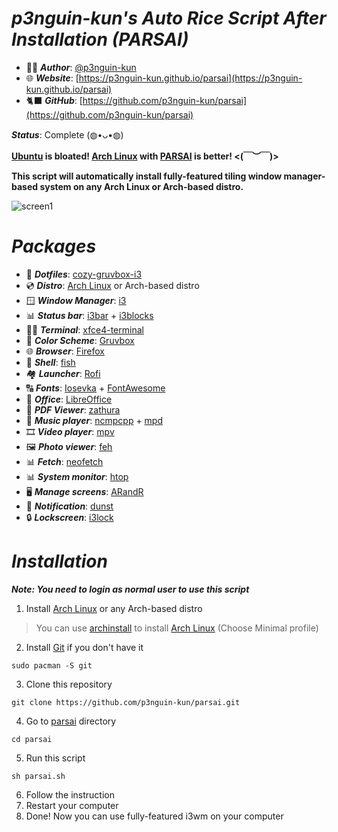 # ***p3nguin-kun's Auto Rice Script After Installation (PARSAI)***


- 👩‍💻 ***Author***: [@p3nguin-kun](https://github.com/p3nguin-kun)
- 🌐 ***Website***: [https://p3nguin-kun.github.io/parsai](https://p3nguin-kun.github.io/parsai)
- 🐈‍⬛ ***GitHub***: [https://github.com/p3nguin-kun/parsai](https://github.com/p3nguin-kun/parsai)

***Status***: Complete (◍•ᴗ•◍)

**[Ubuntu](https://ubuntu.com) is bloated! [Arch Linux](https://archlinux.org) with [PARSAI](https://p3nguin-kun.github.io/parsai/) is better! <(￣︶￣)>**

**This script will automatically install fully-featured tiling window manager-based system on any Arch Linux or Arch-based distro.**

![screen1](https://i.imgur.com/FweMsR9.png)

# ***Packages***
- 🔴 ***Dotfiles***: [cozy-gruvbox-i3](https://github.com/p3nguin-kun/cozy-gruvbox-i3)
- 💿 ***Distro***: [Arch Linux](https://archlinux.org) or Arch-based distro
- 🪟 ***Window Manager***: [i3](https://i3wm.org)
- 📊 ***Status bar***: [i3bar](https://i3wm.org/i3bar/) + [i3blocks](https://github.com/vivien/i3blocks)
- 👨‍💻 ***Terminal***: [xfce4-terminal](https://github.com/xfce-mirror/xfce4-terminal)
- 🎨 ***Color Scheme***: [Gruvbox](https://github.com/morhetz/gruvbox)
- 🌐 ***Browser***: [Firefox](https://www.mozilla.org/en-US/firefox/)
- 🐚 ***Shell***: [fish](https://fishshell.com/)
- 🏘️ ***Launcher***: [Rofi](https://github.com/davatorium/rofi)
- 🔠 ***Fonts***: [Iosevka](https://typeof.net/Iosevka/) + [FontAwesome](https://fontawesome.com/)
- 🏢 ***Office***: [LibreOffice](https://www.libreoffice.org/)
- 📄 ***PDF Viewer***: [zathura](https://pwmt.org/projects/zathura/)
- 🎵 ***Music player***: [ncmpcpp](https://github.com/ncmpcpp/ncmpcpp) + [mpd](https://www.musicpd.org/)
- 🎞️ ***Video player***: [mpv](https://mpv.io/)
- 🖼️ ***Photo viewer***: [feh](https://feh.finalrewind.org/)
- 📊 ***Fetch***: [neofetch](https://github.com/dylanaraps/neofetch)
- 📊 ***System monitor***: [htop](https://htop.dev/)
- 🖥️ ***Manage screens***: [ARandR](https://christian.amsuess.com/tools/arandr/)
- 🔔 ***Notification***: [dunst](https://dunst-project.org/)
- 🔒 ***Lockscreen***: [i3lock](https://github.com/i3/i3lock)

# ***Installation***
***Note: You need to login as normal user to use this script***
1. Install [Arch Linux](https://archlinux.org) or any Arch-based distro
> You can use [archinstall](https://wiki.archlinux.org/title/archinstall) to install [Arch Linux](https://archlinux.org) (Choose Minimal profile)



2. Install [Git](https://git-scm.com/) if you don't have it
```
sudo pacman -S git
```
3. Clone this repository
```
git clone https://github.com/p3nguin-kun/parsai.git
```
4. Go to [parsai](https://p3nguin-kun.github.io/parsai) directory
```
cd parsai
```
5. Run this script
```
sh parsai.sh
```
6. Follow the instruction
7. Restart your computer
8. Done! Now you can use fully-featured i3wm on your computer

